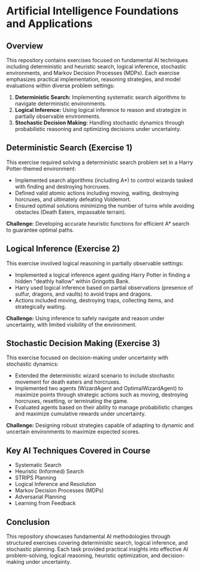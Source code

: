 <!DOCTYPE html>
<html lang="en">
<head>
    <meta charset="UTF-8">
    <meta name="viewport" content="width=device-width, initial-scale=1.0">
</head>
<body>

<h1>Artificial Intelligence Foundations and Applications</h1>

<h2>Overview</h2>
<p>This repository contains exercises focused on fundamental AI techniques including deterministic and heuristic search, logical inference, stochastic environments, and Markov Decision Processes (MDPs). Each exercise emphasizes practical implementation, reasoning strategies, and model evaluations within diverse problem settings:</p>

<ol>
    <li><strong>Deterministic Search:</strong> Implementing systematic search algorithms to navigate deterministic environments.</li>
    <li><strong>Logical Inference:</strong> Using logical inference to reason and strategize in partially observable environments.</li>
    <li><strong>Stochastic Decision Making:</strong> Handling stochastic dynamics through probabilistic reasoning and optimizing decisions under uncertainty.</li>
</ol>

<h2>Deterministic Search (Exercise 1)</h2>
<p>This exercise required solving a deterministic search problem set in a Harry Potter-themed environment:</p>
<ul>
    <li>Implemented search algorithms (including A*) to control wizards tasked with finding and destroying horcruxes.</li>
    <li>Defined valid atomic actions including moving, waiting, destroying horcruxes, and ultimately defeating Voldemort.</li>
    <li>Ensured optimal solutions minimizing the number of turns while avoiding obstacles (Death Eaters, impassable terrain).</li>
</ul>
<p><strong>Challenge:</strong> Developing accurate heuristic functions for efficient A* search to guarantee optimal paths.</p>

<h2>Logical Inference (Exercise 2)</h2>
<p>This exercise involved logical reasoning in partially observable settings:</p>
<ul>
    <li>Implemented a logical inference agent guiding Harry Potter in finding a hidden "deathly hallow" within Gringotts Bank.</li>
    <li>Harry used logical inference based on partial observations (presence of sulfur, dragons, and vaults) to avoid traps and dragons.</li>
    <li>Actions included moving, destroying traps, collecting items, and strategically waiting.</li>
</ul>
<p><strong>Challenge:</strong> Using inference to safely navigate and reason under uncertainty, with limited visibility of the environment.</p>

<h2>Stochastic Decision Making (Exercise 3)</h2>
<p>This exercise focused on decision-making under uncertainty with stochastic dynamics:</p>
<ul>
    <li>Extended the deterministic wizard scenario to include stochastic movement for death eaters and horcruxes.</li>
    <li>Implemented two agents (WizardAgent and OptimalWizardAgent) to maximize points through strategic actions such as moving, destroying horcruxes, resetting, or terminating the game.</li>
    <li>Evaluated agents based on their ability to manage probabilistic changes and maximize cumulative rewards under uncertainty.</li>
</ul>
<p><strong>Challenge:</strong> Designing robust strategies capable of adapting to dynamic and uncertain environments to maximize expected scores.</p>

<h2>Key AI Techniques Covered in Course</h2>
<ul>
    <li>Systematic Search</li>
    <li>Heuristic (Informed) Search</li>
    <li>STRIPS Planning</li>
    <li>Logical Inference and Resolution</li>
    <li>Markov Decision Processes (MDPs)</li>
    <li>Adversarial Planning</li>
    <li>Learning from Feedback</li>
</ul>


<h2>Conclusion</h2>
<p>This repository showcases fundamental AI methodologies through structured exercises covering deterministic search, logical inference, and stochastic planning. Each task provided practical insights into effective AI problem-solving, logical reasoning, heuristic optimization, and decision-making under uncertainty.</p>

</body>
</html>
